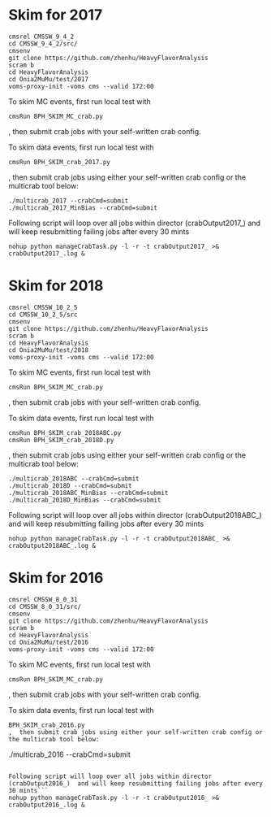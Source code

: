 # Skim for 2017
```
cmsrel CMSSW_9_4_2
cd CMSSW_9_4_2/src/
cmsenv
git clone https://github.com/zhenhu/HeavyFlavorAnalysis
scram b
cd HeavyFlavorAnalysis
cd Onia2MuMu/test/2017
voms-proxy-init -voms cms --valid 172:00
```
To skim MC events, first run local test with
```
cmsRun BPH_SKIM_MC_crab.py
```
, then submit crab jobs with your self-written crab config. 

To skim data events, first run local test with
```
cmsRun BPH_SKIM_crab_2017.py
```
, then submit crab jobs using either your self-written crab config or the multicrab tool below:
```
./multicrab_2017 --crabCmd=submit
./multicrab_2017_MinBias --crabCmd=submit
```

Following script will loop over all jobs within director (crabOutput2017_)  and will keep resubmitting failing jobs after every 30 mints
```
nohup python manageCrabTask.py -l -r -t crabOutput2017_ >& crabOutput2017_.log &
```

# Skim for 2018
```
cmsrel CMSSW_10_2_5
cd CMSSW_10_2_5/src
cmsenv
git clone https://github.com/zhenhu/HeavyFlavorAnalysis
scram b 
cd HeavyFlavorAnalysis
cd Onia2MuMu/test/2018
voms-proxy-init -voms cms --valid 172:00
```
To skim MC events, first run local test with
```
cmsRun BPH_SKIM_MC_crab.py
```
, then submit crab jobs with your self-written crab config. 

To skim data events, first run local test with
```
cmsRun BPH_SKIM_crab_2018ABC.py
cmsRun BPH_SKIM_crab_2018D.py
```
,  then submit crab jobs using either your self-written crab config or the multicrab tool below:
```
./multicrab_2018ABC --crabCmd=submit
./multicrab_2018D --crabCmd=submit
./multicrab_2018ABC_MinBias --crabCmd=submit
./multicrab_2018D_MinBias --crabCmd=submit
```

Following script will loop over all jobs within director (crabOutput2018ABC_)  and will keep resubmitting failing jobs after every 30 mints
```
nohup python manageCrabTask.py -l -r -t crabOutput2018ABC_ >& crabOutput2018ABC_.log &
```

# Skim for 2016
```
cmsrel CMSSW_8_0_31
cd CMSSW_8_0_31/src/
cmsenv
git clone https://github.com/zhenhu/HeavyFlavorAnalysis
scram b
cd HeavyFlavorAnalysis
cd Onia2MuMu/test/2016
voms-proxy-init -voms cms --valid 172:00
```
To skim MC events, first run local test with
```
cmsRun BPH_SKIM_MC_crab.py
```
, then submit crab jobs with your self-written crab config.

To skim data events, first run local test with
```
BPH_SKIM_crab_2016.py
,  then submit crab jobs using either your self-written crab config or the multicrab tool below:
```
./multicrab_2016 --crabCmd=submit
```

Following script will loop over all jobs within director (crabOutput2016_)  and will keep resubmitting failing jobs after every 30 mints```
nohup python manageCrabTask.py -l -r -t crabOutput2016_ >& crabOutput2016_.log &
